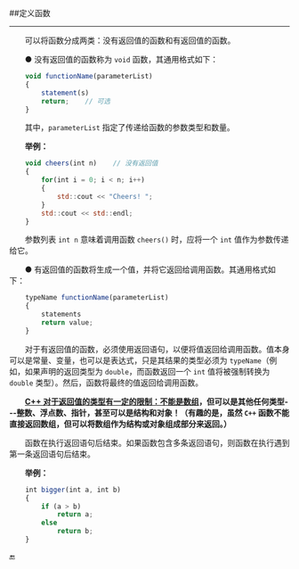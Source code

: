##定义函数

---

&emsp;&emsp;可以将函数分成两类：没有返回值的函数和有返回值的函数。

&emsp;&emsp;● 没有返回值的函数称为 `void` 函数，其通用格式如下：

```javascript
    void functionName(parameterList)
    {
        statement(s)
        return;    // 可选
    }
```

&emsp;&emsp;其中，`parameterList` 指定了传递给函数的参数类型和数量。

&emsp;&emsp;**举例：**

```javascript
    void cheers(int n)    // 没有返回值
    {
        for(int i = 0; i < n; i++)
        {
            std::cout << "Cheers! ";
        }
        std::cout << std::endl;
    }
```
&emsp;&emsp;参数列表 `int n` 意味着调用函数 `cheers()` 时，应将一个 `int` 值作为参数传递给它。


&emsp;&emsp;● 有返回值的函数将生成一个值，并将它返回给调用函数。其通用格式如下：

```javascript
    typeName functionName(parameterList)
    {
        statements
        return value;
    }
```
&emsp;&emsp;对于有返回值的函数，必须使用返回语句，以便将值返回给调用函数。值本身可以是常量、变量，也可以是表达式，只是其结果的类型必须为 `typeName`（例如，如果声明的返回类型为 `double`，而函数返回一个 `int` 值将被强制转换为 `double` 类型）。然后，函数将最终的值返回给调用函数。

&emsp;&emsp;**[C++ 对于返回值的类型有一定的限制：不能是数组]()，但可以是其他任何类型---整数、浮点数、指针，甚至可以是结构和对象！（有趣的是，虽然 `C++` 函数不能直接返回数组，但可以将数组作为结构或对象组成部分来返回。）**

&emsp;&emsp;函数在执行返回语句后结束。如果函数包含多条返回语句，则函数在执行遇到第一条返回语句后结束。

&emsp;&emsp;**举例：**

```javascript
    int bigger(int a, int b)
    {
        if (a > b)
            return a;
        else
            return b;
    }
```


🔚





